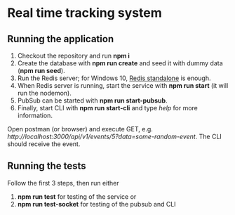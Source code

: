 # Real time tracking system

## Running the application
1. Checkout the repository and run **npm i**
1. Create the database with **npm run create** and seed it with dummy data (**npm run seed**).
1. Run the Redis server; for Windows 10, [Redis standalone](https://github.com/microsoftarchive/redis/releases/tag/win-3.0.504) is enough.
1. When Redis server is running, start the service with **npm run start** (it will run the nodemon).
1. PubSub can be started with **npm run start-pubsub**.
1. Finally, start CLI with **npm run start-cli** and type *help* for more information.

Open postman (or browser) and execute GET, e.g. *http://localhost:3000/api/v1/events/5?data=some-random-event*. The CLI should receive the event. 

## Running the tests
Follow the first 3 steps, then run either
1. **npm run test** for testing of the service or
1. **npm run test-socket** for testing of the pubsub and CLI